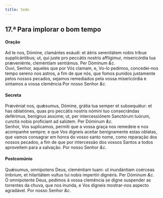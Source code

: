 ```yaml
---
title: todo
---
```

<h2 class="text-center">17.ª Para implorar o bom tempo</h2>

<h4 class="text-center">Oração</h4>
<div class="container-fluid">
<div class="row">
<div class="dropcap text-justify">
Ad te nos, Dómine, clamántes exáudi: et áëris serenitátem nobis tríbue supplicántibus; ut, qui juste pro peccátis nostris afflígimur, misericórdia tua præveniénte, cleméntiam sentiámus. Per Dóminum <em>&c.</em>
</div>
<div class="dropcap text-justify">
Ouvi, Senhor, aqueles que por Vós clamam, e, Vo-lo pedimos, concedei-nos tempo sereno nos astros, a fim de que nós, que fomos punidos justamente pelos nossos pecados, sejamos remediados pela vossa misericórdia e sintamos a vossa clemência Por nosso Senhor <em>&c.</em>
</div>
</div>
</div>

<h4 class="text-center">Secreta</h4>
<div class="container-fluid">
<div class="row">
<div class="dropcap text-justify">
Prævéniat nos, quǽsumus, Dómine, grátia tua semper et subsequátur: et has oblatiónes, quas pro peccátis nostris nómini tuo consecrándas deférimus, benígnus assúme; ut, per intercessiónem Sanctórum tuórum, cunctis nobis profíciant ad salútem. Per Dóminum <em>&c.</em>
</div>
<div class="dropcap text-justify">
Senhor, Vos suplicamos, permiti que a vossa graça nos remedeie e nos acompanhe sempre; e que Vos digneis aceitar benignamente estas oblatas, que vamos consagrar em honra do vosso santo nome, como reparação dos nossos pecados, a fim de que por intercessão dos vossos Santos a todos aproveitem para a salvação. Por nosso Senhor <em>&c.</em>
</div>
</div>
</div>

<h4 class="text-center">Postcomúnio</h4>
<div class="container-fluid">
<div class="row">
<div class="dropcap text-justify">
Quǽsumus, omnípotens Deus, cleméntiam tuam: ut inundántiam coérceas ímbrium, et hilaritátem vultus tui nobis impertíri dignéris. Per Dóminum <em>&c.</em>
</div>
<div class="dropcap text-justify">
Ó omnipotente Deus, pedimos à vossa clemência se digne suspender as torrentes da chuva, que nos inunda, e Vos digneis mostrar-nos aspecto agradável. Por nosso Senhor <em>&c.</em>
</div>
</div>
</div>
